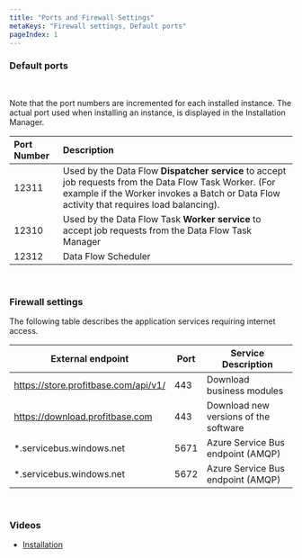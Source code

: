 ```yaml
---
title: "Ports and Firewall Settings"
metaKeys: "Firewall settings, Default ports"
pageIndex: 1
---
```




### Default ports
<br/>

Note that the port numbers are incremented for each installed instance. The actual port used when installing an instance, is displayed in the Installation Manager. <br/>

| Port Number | Description                                                                                                                                                                                     |
| :---------- | :---------------------------------------------------------------------------------------------------------------------------------------------------------------------------------------------- |
| 12311       | Used by the Data Flow **Dispatcher service** to accept job requests from the Data Flow Task Worker. (For example if the Worker invokes a Batch or Data Flow activity that requires load balancing). |
| 12310       | Used by the Data Flow Task **Worker service** to accept job requests from the Data Flow Task Manager                                                                                                |
| 12312       | Data Flow Scheduler                                                                                                                                                                             |

<br/>

### Firewall settings

The following table describes the application services requiring internet access.
<br/>


| External endpoint                    | Port | Service Description                   |
| ------------------------------------ | ---- | ------------------------------------- |
| https://store.profitbase.com/api/v1/ | 443  | Download business modules             |
| https://download.profitbase.com      | 443  | Download new versions of the software |
| \*.servicebus.windows.net            | 5671 | Azure Service Bus endpoint (AMQP)     |
| \*.servicebus.windows.net            | 5672 | Azure Service Bus endpoint (AMQP)     |



<br/>

### Videos 
* [Installation](../../../../videos/gettingstarted/installation.md)